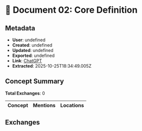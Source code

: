# **📘 Document 02: Core Definition**

## Metadata

- **User**: undefined
- **Created**: undefined
- **Updated**: undefined
- **Exported**: undefined
- **Link**: [ChatGPT](undefined)
- **Extracted**: 2025-10-25T18:34:49.005Z

## Concept Summary

**Total Exchanges**: 0

| Concept | Mentions | Locations |
|---------|----------|----------|

## Exchanges

